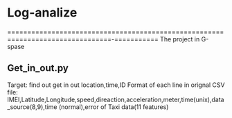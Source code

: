 # Log-analize
================================================================================-===========
The project in G-spase
## Get_in_out.py
Target:
	find out get in out location,time,ID
Format of each line in orignal CSV file:
IMEI,Latitude,Longitude,speed,direaction,acceleration,meter,time(unix),data_source(8,9),time
(normal),error  of Taxi data(11 features)
